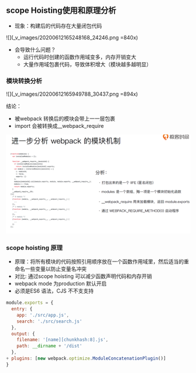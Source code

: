 ## scope Hoisting使用和原理分析

- 现象：构建后的代码存在大量闭包代码

![](_v_images/20200612165248168_24246.png =840x)

- 会导致什么问题？
    - 运行代码时创建的函数作用域变多，内存开销变大
    - 大量作用域包裹代码，导致体积增大（模块越多越明显）

### 模块转换分析

![](_v_images/20200612165949788_30437.png =894x)

结论：

- 被webpack 转换后的模块会带上⼀一层包裹
- import 会被转换成__webpack_require

![](_v_images/20200612170241977_6375.png)

### scope hoisting 原理

- 原理：将所有模块的代码按照引用顺序放在一个函数作用域里，然后适当的重命名一些变量以防止变量名冲突
- 对比: 通过scope hoisting 可以减少函数声明代码和内存开销
- webpack mode 为production 默认开启
- 必须是ES6 语法，CJS 不不⽀支持

```js
module.exports = {
  entry: {
    app: './src/app.js',
    search: './src/search.js'
  },
  output: {
    filename: '[name][chunkhash:8].js',
    path: __dirname + '/dist'
  },
+ plugins: [new webpack.optimize.ModuleConcatenationPlugin()]
}
```

